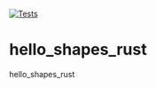 [![Tests](https://github.com/nalbarr/hello_shapes_rust/actions/workflows/tests.yml/badge.svg)](https://github.com/nalbarr/hello-rust-cicd/actions/workflows/tests.yml)
# hello_shapes_rust
hello_shapes_rust
